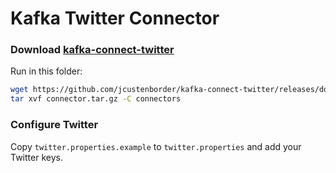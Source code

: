 # Kafka Twitter Connector


### Download [kafka-connect-twitter](https://github.com/jcustenborder/kafka-connect-twitter)

Run in this folder:
```bash
wget https://github.com/jcustenborder/kafka-connect-twitter/releases/download/0.2.26/kafka-connect-twitter-0.2.26.tar.gz -O connector.tar.gz
tar xvf connector.tar.gz -C connectors
```

### Configure Twitter

Copy `twitter.properties.example` to `twitter.properties` and add your Twitter keys.

